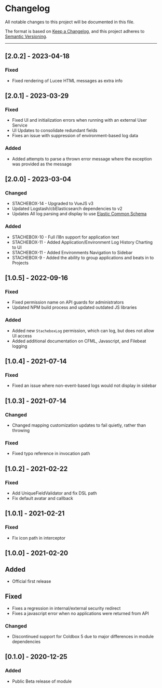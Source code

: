 # Changelog

All notable changes to this project will be documented in this file.

The format is based on [Keep a Changelog](https://keepachangelog.com/en/1.0.0/),
and this project adheres to [Semantic Versioning](https://semver.org/spec/v2.0.0.html).

----
## [2.0.2] - 2023-04-18
### Fixed
* Fixed rendering of Lucee HTML messages as extra info
## [2.0.1] - 2023-03-29
### Fixed
* Fixed UI and initialization errors when running with an external User Service
* UI Updates to consolidate redundant fields
* Fixes an issue with suppression of environment-based log data

### Added
* Added attempts to parse a thrown error message where the exception was provided as the message
## [2.0.0] - 2023-03-04
### Changed
- STACHEBOX-14 - Upgraded to VueJS v3
- Updated Logstash/cbElasticsearch dependencies to v2
- Updates All log parsing and display to use [Elastic Common Schema](https://www.elastic.co/guide/en/ecs/8.6/ecs-reference.html)
### Added
- STACHEBOX-10 - Full i18n support for application text
- STACHEBOX-11 - Added Application/Environment Log History Charting to UI
- STACHEBOX-11 - Added Environments Navigation to Sidebar
- STACHEBOX-9 - Added the ability to group applications and beats in to Projects

## [1.0.5] - 2022-09-16

### Fixed
- Fixed permission name on API guards for administrators
- Updated NPM build process and updated outdated JS libraries

### Added
- Added new `StacheboxLog` permission, which can log, but does not allow UI access
- Added additional documentation on CFML, Javascript, and Filebeat logging
## [1.0.4] - 2021-07-14

### Fixed
- Fixed an issue where non-event-based logs would not display in sidebar
## [1.0.3] - 2021-07-14

### Changed
- Changed mapping customization updates to fail quietly, rather than throwing
### Fixed
- Fixed typo reference in invocation path
## [1.0.2] - 2021-02-22

### Fixed
- Add UniqueFieldValidator and fix DSL path
- Fix default avatar and callback


## [1.0.1] - 2021-02-21

### Fixed
- Fix icon path in interceptor

## [1.0.0] - 2021-02-20

## Added
- Official first release
## Fixed
- Fixes a regression in internal/external security redirect
- Fixes a javascript error when no applications were returned from API
### Changed
- Discontinued support for Coldbox 5 due to major differences in module dependencies

## [0.1.0] - 2020-12-25

### Added
- Public Beta release of module



